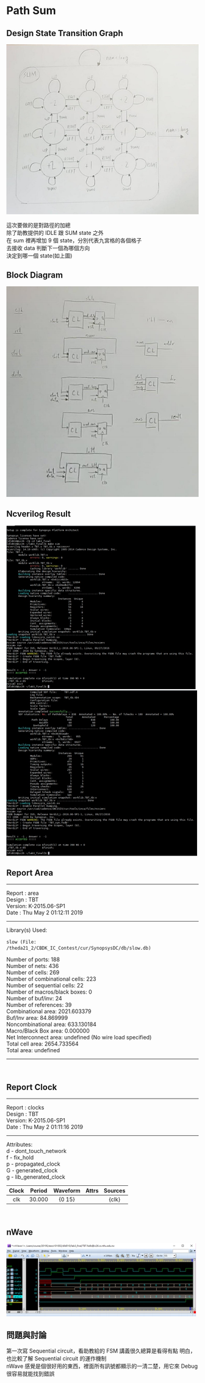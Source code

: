 # Path Sum

## Design State Transition Graph
![](imgs/state.jpg)

這次要做的是對路徑的加總<br>
除了助教提供的 IDLE 跟 SUM state 之外<br>
在 sum 裡再增加 9 個 state，分別代表九宮格的各個格子<br>
去接收 data 判斷下一個為哪個方向<br>
決定到哪一個 state(如上圖)

## Block Diagram
![](imgs/block_diagram.jpg)

## Ncverilog Result
![](imgs/ncverilog1.jpg)
![](imgs/ncverilog2.jpg)

## Report Area
****************************************
Report : area<br>
Design : TBT<br>
Version: K-2015.06-SP1<br>
Date : Thu May 2 01:12:11 2019<br>
****************************************
Library(s) Used:

    slow (File:
    /theda21_2/CBDK_IC_Contest/cur/SynopsysDC/db/slow.db)
Number of ports: 188<br>
Number of nets: 436<br>
Number of cells: 269<br>
Number of combinational cells: 223<br>
Number of sequential cells: 22<br>
Number of macros/black boxes: 0<br>
Number of buf/inv: 24<br>
Number of references: 39<br>
Combinational area: 2021.603379<br>
Buf/Inv area: 84.869999<br>
Noncombinational area: 633.130184<br>
Macro/Black Box area: 0.000000<br>
Net Interconnect area: undefined (No wire load specified)<br>
Total cell area: 2654.733564<br>
Total area: undefined<br>
****************************************

<br>

## Report Clock
****************************************
Report : clocks<br>
Design : TBT<br>
Version: K-2015.06-SP1<br>
Date : Thu May 2 01:11:16 2019<br>
****************************************
Attributes:<br>
 d - dont_touch_network<br>
 f - fix_hold<br>
 p - propagated_clock<br>
 G - generated_clock<br>
 g - lib_generated_clock<br>

| Clock | Period | Waveform | Attrs | Sources |
|:-----:|:------:|:--------:|:-----:|:-------:|
|clk    |30.000  |{0 15}    |       |{clk}    |


<br>

## nWave
![](imgs/nWave.jpg)


## 問題與討論
第一次寫 Sequential circuit，看助教給的 FSM 講義很久總算是看得有點
明白，也比較了解 Sequential circuit 的運作機制<br>
nWave 感覺是個很好用的東西，裡面所有訊號都顯示的一清二楚，用它來
Debug 很容易就能找到錯誤

